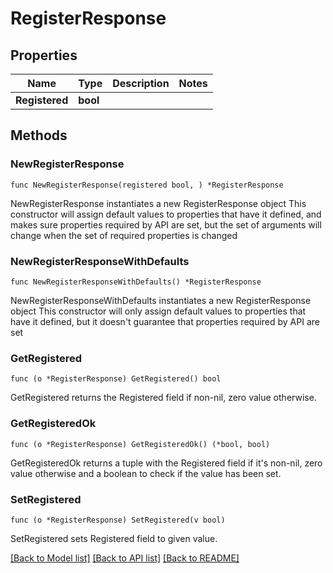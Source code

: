# RegisterResponse

## Properties

Name | Type | Description | Notes
------------ | ------------- | ------------- | -------------
**Registered** | **bool** |  | 

## Methods

### NewRegisterResponse

`func NewRegisterResponse(registered bool, ) *RegisterResponse`

NewRegisterResponse instantiates a new RegisterResponse object
This constructor will assign default values to properties that have it defined,
and makes sure properties required by API are set, but the set of arguments
will change when the set of required properties is changed

### NewRegisterResponseWithDefaults

`func NewRegisterResponseWithDefaults() *RegisterResponse`

NewRegisterResponseWithDefaults instantiates a new RegisterResponse object
This constructor will only assign default values to properties that have it defined,
but it doesn't guarantee that properties required by API are set

### GetRegistered

`func (o *RegisterResponse) GetRegistered() bool`

GetRegistered returns the Registered field if non-nil, zero value otherwise.

### GetRegisteredOk

`func (o *RegisterResponse) GetRegisteredOk() (*bool, bool)`

GetRegisteredOk returns a tuple with the Registered field if it's non-nil, zero value otherwise
and a boolean to check if the value has been set.

### SetRegistered

`func (o *RegisterResponse) SetRegistered(v bool)`

SetRegistered sets Registered field to given value.



[[Back to Model list]](../README.md#documentation-for-models) [[Back to API list]](../README.md#documentation-for-api-endpoints) [[Back to README]](../README.md)


